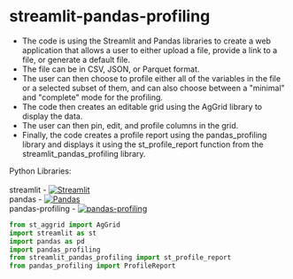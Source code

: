 # streamlit-pandas-profiling

* The code is using the Streamlit and Pandas libraries to create a web application that allows a user to either upload a file, provide a link to a file, or generate a default file. 
* The file can be in CSV, JSON, or Parquet format. 
* The user can then choose to profile either all of the variables in the file or a selected subset of them, and can also choose between a "minimal" and "complete" mode for the profiling.
* The code then creates an editable grid using the AgGrid library to display the data. 
* The user can then pin, edit, and profile columns in the grid. 
* Finally, the code creates a profile report using the pandas_profiling library and displays it using the st_profile_report function from the streamlit_pandas_profiling library.

Python Libraries: <br> <br>
streamlit - [![Streamlit](https://badgen.net/pypi/v/streamlit)](https://pypi.org/project/streamlit/) <br>
pandas - [![Pandas](https://badgen.net/pypi/v/pandas)](https://pypi.org/project/pandas/) <br>
pandas-profiling - [![pandas-profiling](https://badgen.net/pypi/v/pandas-profiling)](https://pypi.org/project/pandas-profiling/) <br>
```python
from st_aggrid import AgGrid
import streamlit as st
import pandas as pd 
import pandas_profiling
from streamlit_pandas_profiling import st_profile_report
from pandas_profiling import ProfileReport
```
